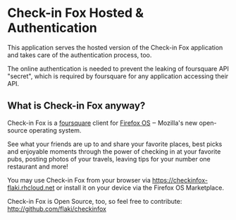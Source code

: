 Check-in Fox Hosted & Authentication
====================================
This application serves the hosted version of the Check-in Fox application
and takes care of the authentication process, too.

The online authentication is needed to prevent the leaking of foursquare
API "secret", which is required by foursquare for any application accessing
their API.

What is Check-in Fox anyway?
----------------------------

Check-in Fox is a [foursquare](http://m.foursquare.com) client for [Firefox OS](http://www.mozilla.org/en-US/firefox/os/)
‒ Mozilla's new open-source operating system.

See what your friends are up to and share your favorite places, best picks
and enjoyable moments through the power of checking in at your favorite
pubs, posting photos of your travels, leaving tips for your number one
restaurant and more!

You may use Check-in Fox from your browser via https://checkinfox-flaki.rhcloud.net
or install it on your device via the Firefox OS Marketplace.

Check-in Fox is Open Source, too, so feel free to contribute:
    http://github.com/flaki/checkinfox